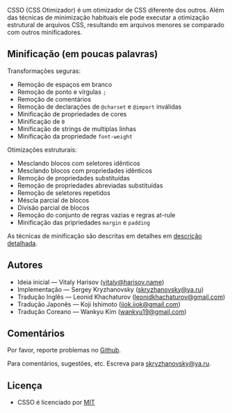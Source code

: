 CSSO (CSS Otimizador) é um otimizador de CSS diferente dos outros. Além das técnicas de minimização habituais ele pode executar a otimização estrutural de arquivos CSS, resultando em arquivos menores se comparado com outros minificadores.

## Minificação (em poucas palavras)

Transformações seguras:

* Remoção de espaços em branco
* Remoção de ponto e vírgulas `;`
* Remoção de comentários
* Remoção de declarações de `@charset` e `@import` inválidas
* Minificação de propriedades de cores
* Minificação de `0`
* Minificação de strings de multiplas linhas
* Minificação da propriedade `font-weight`

Otimizações estruturais:

* Mesclando blocos com seletores idênticos
* Mesclando blocos com propriedades idênticos
* Remoção de propriedades substituídas
* Remoção de propriedades abreviadas substituídas
* Remoção de seletores repetidos
* Méscla parcial de blocos
* Divisão parcial de blocos
* Remoção do conjunto de regras vazias e regras at-rule
* Minificação das pripriedades `margin` e `padding`

As técnicas de minificação são descritas em detalhes em [descrição detalhada](../description/description.pt-br.md).

## Autores

* Ideia inicial&nbsp;— Vitaly Harisov (<vitaly@harisov.name>)
* Implementação&nbsp;— Sergey Kryzhanovsky (<skryzhanovsky@ya.ru>)
* Tradução Inglês&nbsp;— Leonid Khachaturov (<leonidkhachaturov@gmail.com>)
* Tradução Japonês&nbsp;— Koji Ishimoto (<ijok.ijok@gmail.com>)
* Tradução Coreano&nbsp;— Wankyu Kim (<wankyu19@gmail.com>)

## Comentários

Por favor, reporte problemas no [Github](https://github.com/css/csso/issues).

Para comentários, sugestões, etc. Escreva para <skryzhanovsky@ya.ru>.

## Licença

* CSSO é licenciado por [MIT](https://github.com/css/csso/blob/master/MIT-LICENSE.txt)
